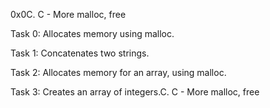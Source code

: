 0x0C. C - More malloc, free

Task 0: Allocates memory using malloc.

Task 1: Concatenates two strings.

Task 2: Allocates memory for an array, using malloc.

Task 3: Creates an array of integers.C. C - More malloc, free
